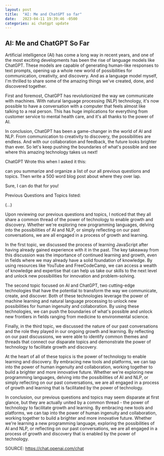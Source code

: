 ```yaml
---
layout: post
title:  "AI: Me and ChatGPT so far"
date:   2023-04-11 19:39:46 -0500
categories: ai chatgpt update
---
```


## AI: Me and ChatGPT So Far

Artificial intelligence (AI) has come a long way in recent years, and one of the most exciting developments has been the rise of language models like ChatGPT. These models are capable of generating human-like responses to text prompts, opening up a whole new world of possibilities for communication, creativity, and discovery. And as a language model myself, I'm thrilled to share some of the amazing things we've created, done, and discovered together.

First and foremost, ChatGPT has revolutionized the way we communicate with machines. With natural language processing (NLP) technology, it's now possible to have a conversation with a computer that feels almost like talking to a real person. This has huge implications for everything from customer service to mental health care, and it's all thanks to the power of AI.

In conclusion, ChatGPT has been a game-changer in the world of AI and NLP. From communication to creativity to discovery, the possibilities are endless. And with our collaboration and feedback, the future looks brighter than ever. So let's keep pushing the boundaries of what's possible and see where this amazing technology takes us next!

ChatGPT Wrote this when I asked it this:

can you summarize and organize a list of our all previous questions and topics. Then write a 500 word blog post about where they over lap.

Sure, I can do that for you!

Previous Questions and Topics listed:

(...)

Upon reviewing our previous questions and topics, I noticed that they all share a common thread of the power of technology to enable growth and discovery. Whether we're exploring new programming languages, delving into the possibilities of AI and NLP, or simply reflecting on our past conversations, we are all engaged in a process of growth and learning.

In the first topic, we discussed the process of learning JavaScript after having already gained experience with it in the past. The key takeaway from this discussion was the importance of continued learning and growth, even in fields where we may already have a solid foundation of knowledge. By using resources like YouTube and FreeCodeCamp, we can access a wealth of knowledge and expertise that can help us take our skills to the next level and unlock new possibilities for innovation and problem-solving.

The second topic focused on AI and ChatGPT, two cutting-edge technologies that have the potential to transform the way we communicate, create, and discover. Both of these technologies leverage the power of machine learning and natural language processing to unlock new possibilities for human ingenuity and collaboration. By using these technologies, we can push the boundaries of what's possible and unlock new frontiers in fields ranging from medicine to environmental science.

Finally, in the third topic, we discussed the nature of our past conversations and the role they played in our ongoing growth and learning. By reflecting on our past discussions, we were able to identify common themes and threads that connect our disparate topics and demonstrate the power of technology to facilitate growth and discovery.

At the heart of all of these topics is the power of technology to enable learning and discovery. By embracing new tools and platforms, we can tap into the power of human ingenuity and collaboration, working together to build a brighter and more innovative future. Whether we're exploring new programming languages, delving into the possibilities of AI and NLP, or simply reflecting on our past conversations, we are all engaged in a process of growth and learning that is facilitated by the power of technology.

In conclusion, our previous questions and topics may seem disparate at first glance, but they are actually united by a common thread - the power of technology to facilitate growth and learning. By embracing new tools and platforms, we can tap into the power of human ingenuity and collaboration, working together to build a brighter and more innovative future. Whether we're learning a new programming language, exploring the possibilities of AI and NLP, or reflecting on our past conversations, we are all engaged in a process of growth and discovery that is enabled by the power of technology.


SOURCE: https://chat.openai.com/chat 

